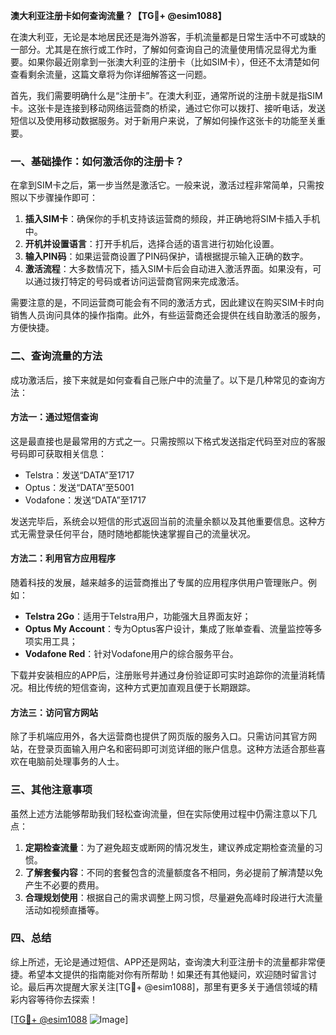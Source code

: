 **澳大利亚注册卡如何查询流量？【TG💪+ @esim1088】**

在澳大利亚，无论是本地居民还是海外游客，手机流量都是日常生活中不可或缺的一部分。尤其是在旅行或工作时，了解如何查询自己的流量使用情况显得尤为重要。如果你最近刚拿到一张澳大利亚的注册卡（比如SIM卡），但还不太清楚如何查看剩余流量，这篇文章将为你详细解答这一问题。

首先，我们需要明确什么是“注册卡”。在澳大利亚，通常所说的注册卡就是指SIM卡。这张卡是连接到移动网络运营商的桥梁，通过它你可以拨打、接听电话，发送短信以及使用移动数据服务。对于新用户来说，了解如何操作这张卡的功能至关重要。

### 一、基础操作：如何激活你的注册卡？

在拿到SIM卡之后，第一步当然是激活它。一般来说，激活过程非常简单，只需按照以下步骤操作即可：

1. **插入SIM卡**：确保你的手机支持该运营商的频段，并正确地将SIM卡插入手机中。
2. **开机并设置语言**：打开手机后，选择合适的语言进行初始化设置。
3. **输入PIN码**：如果运营商设置了PIN码保护，请根据提示输入正确的数字。
4. **激活流程**：大多数情况下，插入SIM卡后会自动进入激活界面。如果没有，可以通过拨打特定的号码或者访问运营商官网来完成激活。

需要注意的是，不同运营商可能会有不同的激活方式，因此建议在购买SIM卡时向销售人员询问具体的操作指南。此外，有些运营商还会提供在线自助激活的服务，方便快捷。

### 二、查询流量的方法

成功激活后，接下来就是如何查看自己账户中的流量了。以下是几种常见的查询方法：

#### 方法一：通过短信查询
这是最直接也是最常用的方式之一。只需按照以下格式发送指定代码至对应的客服号码即可获取相关信息：

- Telstra：发送“DATA”至1717
- Optus：发送“DATA”至5001
- Vodafone：发送“DATA”至1717

发送完毕后，系统会以短信的形式返回当前的流量余额以及其他重要信息。这种方式无需登录任何平台，随时随地都能快速掌握自己的流量状况。

#### 方法二：利用官方应用程序
随着科技的发展，越来越多的运营商推出了专属的应用程序供用户管理账户。例如：
- **Telstra 2Go**：适用于Telstra用户，功能强大且界面友好；
- **Optus My Account**：专为Optus客户设计，集成了账单查看、流量监控等多项实用工具；
- **Vodafone Red**：针对Vodafone用户的综合服务平台。

下载并安装相应的APP后，注册账号并通过身份验证即可实时追踪你的流量消耗情况。相比传统的短信查询，这种方式更加直观且便于长期跟踪。

#### 方法三：访问官方网站
除了手机端应用外，各大运营商也提供了网页版的服务入口。只需访问其官方网站，在登录页面输入用户名和密码即可浏览详细的账户信息。这种方法适合那些喜欢在电脑前处理事务的人士。

### 三、其他注意事项

虽然上述方法能够帮助我们轻松查询流量，但在实际使用过程中仍需注意以下几点：

1. **定期检查流量**：为了避免超支或断网的情况发生，建议养成定期检查流量的习惯。
2. **了解套餐内容**：不同的套餐包含的流量额度各不相同，务必提前了解清楚以免产生不必要的费用。
3. **合理规划使用**：根据自己的需求调整上网习惯，尽量避免高峰时段进行大流量活动如视频直播等。

### 四、总结

综上所述，无论是通过短信、APP还是网站，查询澳大利亚注册卡的流量都非常便捷。希望本文提供的指南能对你有所帮助！如果还有其他疑问，欢迎随时留言讨论。最后再次提醒大家关注[TG💪+ @esim1088]，那里有更多关于通信领域的精彩内容等待你去探索！

[[TG💪+ @esim1088](https://t.me/s/esim1088) ![Image](https://i.postimg.cc/4NQfJmqS/Snipaste-2025-05-13-00-14-12.png)]